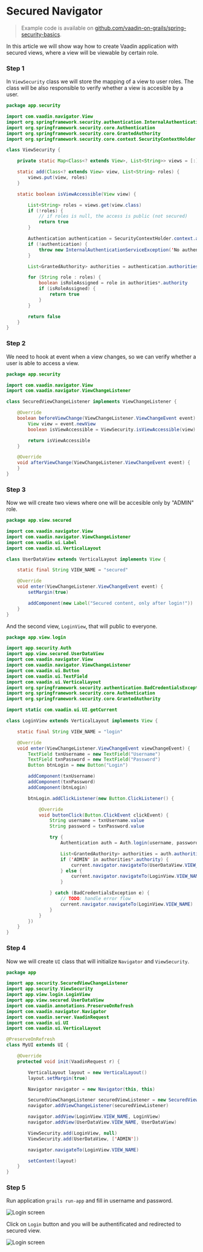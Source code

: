 # Secured Navigator

> Example code is available on
[github.com/vaadin-on-grails/spring-security-basics](https://github.com/vaadin-on-grails/spring-security-basics).

In this article we will show way how to create Vaadin application with secured views, where a view will be viewable by certain role.

### Step 1

In `ViewSecurity` class we will store the mapping of a view to user roles. The class will be also responsible to verify whether a view is accesible by a user.

``` java
package app.security

import com.vaadin.navigator.View
import org.springframework.security.authentication.InternalAuthenticationServiceException
import org.springframework.security.core.Authentication
import org.springframework.security.core.GrantedAuthority
import org.springframework.security.core.context.SecurityContextHolder

class ViewSecurity {

    private static Map<Class<? extends View>, List<String>> views = [:]

    static add(Class<? extends View> view, List<String> roles) {
        views.put(view, roles)
    }

    static boolean isViewAccessible(View view) {

        List<String> roles = views.get(view.class)
        if (!roles) {
            // if roles is null, the access is public (not secured)
            return true
        }

        Authentication authentication = SecurityContextHolder.context.authentication
        if (!authentication) {
            throw new InternalAuthenticationServiceException('No authentication found in the context.')
        }

        List<GrantedAuthority> authorities = authentication.authorities

        for (String role : roles) {
            boolean isRoleAssigned = role in authorities*.authority
            if (isRoleAssigned) {
                return true
            }
        }

        return false
    }
}
```

### Step 2

We need to hook at event when a view changes, so we can verify whether a user is able to access a view.

``` java
package app.security

import com.vaadin.navigator.View
import com.vaadin.navigator.ViewChangeListener

class SecuredViewChangeListener implements ViewChangeListener {

    @Override
    boolean beforeViewChange(ViewChangeListener.ViewChangeEvent event) {
        View view = event.newView
        boolean isViewAccessible = ViewSecurity.isViewAccessible(view)

        return isViewAccessible
    }

    @Override
    void afterViewChange(ViewChangeListener.ViewChangeEvent event) {
    }
}
```

### Step 3

Now we will create two views where one will be accesible only by "ADMIN" role.

``` java
package app.view.secured

import com.vaadin.navigator.View
import com.vaadin.navigator.ViewChangeListener
import com.vaadin.ui.Label
import com.vaadin.ui.VerticalLayout

class UserDataView extends VerticalLayout implements View {

    static final String VIEW_NAME = "secured"

    @Override
    void enter(ViewChangeListener.ViewChangeEvent event) {
        setMargin(true)

        addComponent(new Label("Secured content, only after login!"))
    }
}
```

And the second view, `LoginView`, that will public to everyone.

``` java
package app.view.login

import app.security.Auth
import app.view.secured.UserDataView
import com.vaadin.navigator.View
import com.vaadin.navigator.ViewChangeListener
import com.vaadin.ui.Button
import com.vaadin.ui.TextField
import com.vaadin.ui.VerticalLayout
import org.springframework.security.authentication.BadCredentialsException
import org.springframework.security.core.Authentication
import org.springframework.security.core.GrantedAuthority

import static com.vaadin.ui.UI.getCurrent

class LoginView extends VerticalLayout implements View {

    static final String VIEW_NAME = "login"

    @Override
    void enter(ViewChangeListener.ViewChangeEvent viewChangeEvent) {
        TextField txnUsername = new TextField("Username")
        TextField txnPassword = new TextField("Password")
        Button btnLogin = new Button("Login")

        addComponent(txnUsername)
        addComponent(txnPassword)
        addComponent(btnLogin)

        btnLogin.addClickListener(new Button.ClickListener() {

            @Override
            void buttonClick(Button.ClickEvent clickEvent) {
                String username = txnUsername.value
                String password = txnPassword.value

                try {
                    Authentication auth = Auth.login(username, password)

                    List<GrantedAuthority> authorities = auth.authorities
                    if ('ADMIN' in authorities*.authority) {
                        current.navigator.navigateTo(UserDataView.VIEW_NAME)
                    } else {
                        current.navigator.navigateTo(LoginView.VIEW_NAME)
                    }

                } catch (BadCredentialsException e) {
                    // TODO: handle error flow
                    current.navigator.navigateTo(LoginView.VIEW_NAME)
                }
            }
        })
    }
}
```

### Step 4

Now we will create `UI` class that will initialize `Navigator` and `ViewSecurity`.

``` java
package app

import app.security.SecuredViewChangeListener
import app.security.ViewSecurity
import app.view.login.LoginView
import app.view.secured.UserDataView
import com.vaadin.annotations.PreserveOnRefresh
import com.vaadin.navigator.Navigator
import com.vaadin.server.VaadinRequest
import com.vaadin.ui.UI
import com.vaadin.ui.VerticalLayout

@PreserveOnRefresh
class MyUI extends UI {

    @Override
    protected void init(VaadinRequest r) {

        VerticalLayout layout = new VerticalLayout()
        layout.setMargin(true)

        Navigator navigator = new Navigator(this, this)

        SecuredViewChangeListener securedViewListener = new SecuredViewChangeListener()
        navigator.addViewChangeListener(securedViewListener)

        navigator.addView(LoginView.VIEW_NAME, LoginView)
        navigator.addView(UserDataView.VIEW_NAME, UserDataView)

        ViewSecurity.add(LoginView, null)
        ViewSecurity.add(UserDataView, ['ADMIN'])

        navigator.navigateTo(LoginView.VIEW_NAME)

        setContent(layout)
    }
}
```

### Step 5

Run application `grails run-app` and fill in username and password.

![Login screen](http://vaadinongrails.com/book/6_3_spring-security-login.png)

Click on `Login` button and you will be authentificated and redirected to secured view.

![Login screen](http://vaadinongrails.com/book/6_3_spring-security-secured.png)


